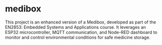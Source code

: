 # medibox
This project is an enhanced version of a Medibox, developed as part of the EN2853: Embedded Systems and Applications course. It leverages an ESP32 microcontroller, MQTT communication, and Node-RED dashboard to monitor and control environmental conditions for safe medicine storage.
